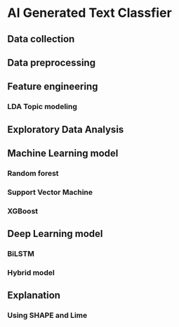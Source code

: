 # AI Generated Text Classfier
## Data collection 
## Data preprocessing 
## Feature engineering 
### LDA Topic modeling
## Exploratory Data Analysis 
## Machine Learning model
### Random forest
### Support Vector Machine
### XGBoost
## Deep Learning model
### BiLSTM
### Hybrid model
## Explanation
### Using SHAPE and Lime
